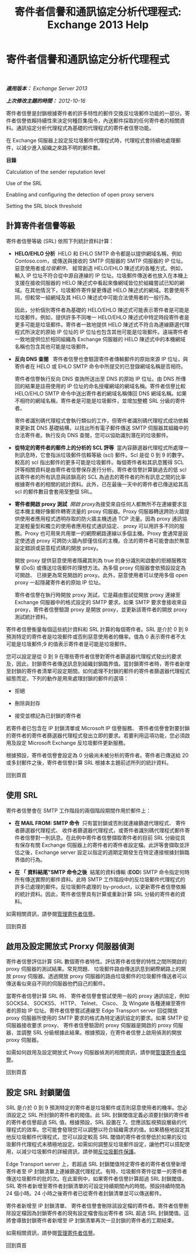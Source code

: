 ﻿---
title: '寄件者信譽和通訊協定分析代理程式: Exchange 2013 Help'
TOCTitle: 寄件者信譽和通訊協定分析代理程式
ms:assetid: c4c34235-d545-41e7-ac2f-1dd43aaa3708
ms:mtpsurl: https://technet.microsoft.com/zh-tw/library/Bb124512(v=EXCHG.150)
ms:contentKeyID: 50474158
ms.date: 05/21/2018
mtps_version: v=EXCHG.150
ms.translationtype: MT
---

# 寄件者信譽和通訊協定分析代理程式

 

_**適用版本：** Exchange Server 2013_

_**上次修改主題的時間：** 2012-10-16_

寄件者信譽是封鎖根據寄件者的許多特性的郵件交換反垃圾郵件功能的一部分。寄件者信譽依賴持續性來決定何種巨集指令，內送郵件採取的任何寄件者的相關資料。通訊協定分析代理程式為基礎的代理程式的寄件者信譽功能。

在 Exchange 伺服器上設定反垃圾郵件代理程式時，代理程式會持續地處理郵件，以減少進入組織之來路不明的郵件數。

**目錄**

Calculation of the sender reputation level

Use of the SRL

Enabling and configuring the detection of open proxy servers

Setting the SRL block threshold

## 計算寄件者信譽等級

寄件者信譽等級 (SRL) 依照下列統計資料計算：

  - **HELO/EHLO 分析**  HELO 和 EHLO SMTP 命令都是以提供網域名稱，例如 Contoso.com，或傳送與接收的 SMTP 伺服器的 SMTP 伺服器的 IP 位址。惡意使用者或*垃圾郵件*、 經常創造 HELO/EHLO 陳述式的各種方式。例如，輸入 IP 位址不符合從中源自連線的 IP 位址。垃圾郵件傳送者也放入在本機上支援在接收伺服器的 HELO 陳述式中看起來像網域皆位於組織嘗試已知的網域。在其他情況下，垃圾郵件寄件變更傳遞 HELO 陳述式的網域。若要使用不同，但較常一組網域及其 HELO 陳述式中可能合法使用者的一般行為。
    
    因此，分析個別寄件者為基礎的 HELO/EHLO 陳述式可能表示寄件者是可能是垃圾郵件。例如，提供許多不同唯一 HELO/EHLO 陳述式中特定時段寄件者是更多可能是垃圾郵件。寄件者一致地提供 HELO 陳述式不符合為連線篩選代理程式所決定的原始 IP 位址的 IP 位址也包含其他可能是垃圾郵件。遠端寄件者一致地提供位於相同組織為 Exchange 伺服器的 HELO 陳述式中的本機網域名稱也包含其他可能是垃圾郵件。

  - **反向 DNS 查閱**   寄件者信譽也會驗證寄件者傳輸郵件的原始來源 IP 位址，與寄件者在 HELO 或 EHLO SMTP 命令中所提交的已登錄網域名稱是否相符。
    
    寄件者信譽執行反向 DNS 查詢所送出至 DNS 的原始 IP 位址。由 DNS 所傳回的結果是註冊使用的 IP 位址的命名授權網域的網域名稱。寄件者信譽比較 HELO/EHLO SMTP 命令中送出寄件者的網域名稱傳回 DNS 網域名稱。如果不相符的網域名稱，寄件者是可能是垃圾郵件，並增加整體 SRL 分級的寄件者。
    
    寄件者識別碼代理程式會執行類似的工作，但寄件者識別碼代理程式成功依賴來更新其 DNS 基礎結構，以找出所有電子郵件傳送 SMTP 伺服器其組織中的合法寄件者。執行反向 DNS 查閱，您可以協助識別潛在的垃圾郵件。

  - **從特定的寄件者的郵件上的分析的 SCL 評等**  當內容篩選器代理程式所處理一則訊息時，它會指派垃圾郵件信賴等級 (scl) 郵件。Scl 是從 0 到 9 的數字。較高的 scl 指出郵件的更多可能是垃圾郵件。每個寄件者和其訊息獲得 SCL 評等相關資料是由寄件者信譽保存進行分析。寄件者信譽計算鎖過去的低 scl 該寄件者的所有訊息與該鎖高的 SCL 為過去的寄件者的所有訊息之間的比率根據寄件者的相關的統計資料。此外，已在最後一天中的寄件者已傳送給其高 scl 的郵件數目會套用至整個 SRL。

  - **寄件者開啟 proxy 測試**  *開啟 proxy*為接受來自任何人都無所不在連線要求並從本機主機好像郵件轉寄流量的 proxy 伺服器。Proxy 伺服器轉送跨防火牆提供使用者應用程式透明存取的防火牆主機透過 TCP 流量。因為 proxy 通訊協定是輕量型和獨立的使用者應用程式通訊協定、 proxy 可以用許多不同的服務。Proxy 也可用來共用單一的網際網路連線以多個主機。Proxy 會通常是設定使透過 proxy 可跨防火牆內部僅信任的主機。合法的寄件者可能會由於無意設定錯誤或惡意程式碼的開放 proxy。
    
    開放 proxy 提供惡意使用者隱藏其則為 true 的身分識別和啟動的拒絕服務攻擊 (DoS) 或傳送垃圾郵件的理想方法。為多個 proxy 伺服器會依預設設定為可開啟、 已損更為常見開啟的 proxy。此外，惡意使用者可以使用多個 open proxy 一起隱藏寄件者的原始 IP 位址。
    
    寄件者信譽在執行時開放 proxy 測試，它是藉由嘗試從開放 proxy 連線至 Exchange 伺服器中的格式設定的 SMTP 要求。如果 SMTP 要求會接收來自 proxy，寄件者信譽驗證 proxy 是開放 proxy，並更新該寄件者的開放 proxy 測試統計資料。

寄件者信譽衡量每個這些統計資料和 SRL 計算的每個寄件者。SRL 是介於 0 到 9 預測特定的寄件者是垃圾郵件或否則惡意使用者的機率。值為 0 表示寄件者不太可能是垃圾郵件;9 的值表示寄件者是可能是垃圾郵件。

您可以設定是從 0 到 9 在哪些寄件者信譽對寄件者篩選器代理程式發出的要求及，因此，封鎖寄件者傳送訊息到組織封鎖臨界值。當封鎖寄件者時，寄件者新增至封鎖的寄件者清單可設定期間。如何處理不封鎖的郵件的寄件者篩選器代理程式組態而定。下列的動作是用來處理封鎖的郵件的選項：

  - 拒絕

  - 刪除與封存

  - 接受並標記為已封鎖的寄件者

若寄件者已包含在 IP 封鎖清單或 Microsoft IP 信譽服務、 寄件者信譽會對要封鎖的寄件者的寄件者篩選器代理程式發出立即的要求。若要利用這項功能，您必須啟用及設定 Microsoft Exchange 反垃圾郵件更新服務。

根據預設，寄件者信譽會設定為 0 分級尚未被分析的寄件者。寄件者已傳送給 20 或多封郵件之後，寄件者信譽計算 SRL 根據本主題前述所列的統計資料。

回到頁首

## 使用 SRL

寄件者信譽會在 SMTP 工作階段的兩個階段期間作用於郵件上：

  - **在 MAIL FROM: SMTP 命令**  只有當封鎖或否則就連線篩選代理程式、 寄件者篩選器代理程式、 收件者篩選器代理程式，或寄件者識別碼代理程式郵件寄件者信譽對一則訊息。在此例中寄件者信譽擷取寄件者的目前 SRL 分級從具有保存有關 Exchange 伺服器上的寄件者的寄件者設定檔。此評等會擷取並評估之後，Exchange server 設定以指定的週期定期發生在特定連接根據封鎖臨界值的行為。

  - **在 「 資料結尾"SMTP 命令之後**  結尾的資料傳輸 (**EOD**) SMTP 命令指定何時所有傳送實際的郵件資料。此時 SMTP 工作階段中的反垃圾郵件代理程式的許多已處理的郵件。反垃圾郵件處理的 by-product，以更新寄件者信譽依賴的統計資料。因此，寄件者信譽具有計算或重新計算 SRL 分級的寄件者的資料。

如需相關資訊，請參閱[管理寄件者信譽](manage-sender-reputation-exchange-2013-help.md)。

回到頁首

## 啟用及設定開放式 Prorxy 伺服器偵測

寄件者信譽評估計算 SRL 數個寄件者特性。評估寄件者信譽的特性之間所開啟的 proxy 伺服器的測試結果。常見問題、 垃圾郵件路由傳送訊息到網際網路上的開放 proxy 伺服器。透過開放 proxy 伺服器的路由垃圾郵件的垃圾郵件傳送者可以傳送看似來自不同的伺服器他們自己的郵件。

當寄件者信譽計算 SRL 時、 寄件者信譽會嘗試使用一般的 proxy 通訊協定，例如 SOCKS4、 SOCKS5、 HTTP、 Telnet、 Cisco、 及 Wingate 各種連線至寄件者的原始 IP 位址。寄件者信譽嘗試連線至 Edge Transport server 回從開放 proxy 伺服器所使用的 SMTP 要求的格式為特定通訊協定的要求。如果 SMTP 從伺服器接收要求 proxy、 寄件者信譽驗證的 proxy 伺服器是開啟的 proxy 伺服器，並調整 SRL 分級根據此結果。根據預設，在寄件者信譽上啟用偵測的開放 proxy 伺服器。

如需如何啟用及設定開放式 Proxy 伺服器偵測的相關資訊，請參閱[管理寄件者信譽](manage-sender-reputation-exchange-2013-help.md)。

回到頁首

## 設定 SRL 封鎖閾值

SRL 是介於 0 到 9 預測特定的寄件者是垃圾郵件或否則惡意使用者的機率。您必須設定之 SRL 所封鎖的寄件者的閥值。此 SRL 封鎖閾值定義必須要封鎖的寄件者的寄件者信譽超過 SRL 值。根據預設，SRL 設置在 7。您應該監視預設層級的代理程式的效率。您可能會發現您可以調整以符合組織需求的值。如果積極地設定其他反垃圾郵件代理程式，您可以設定較高 SRL 閾值的寄件者信譽低於如果的反垃圾郵件代理程式未積極地設定。如需如何調整反垃圾郵件設定，讓他們可以搭配使用，以減少垃圾郵件的詳細資訊，請參閱[反垃圾郵件保護](anti-spam-protection-exchange-2013-help.md)。

Edge Transport server 上，若超過 SRL 封鎖閾值特定寄件者的寄件者信譽新增寄件者至 IP 封鎖清單上連線篩選代理程式。有時，垃圾郵件寄件從單一的寄件者傳送垃圾郵件的批的次。在此案例中，如果寄件者信譽計算超過 SRL 封鎖閾值，SRL 寄件者新增至寄件者封鎖清單的可設定持續期間內的時間。預設持續時間為 24 個小時。24 小時之後寄件者已從寄件者封鎖清單並可以傳送郵件。

寄件者新增至 IP 封鎖清單、 寄件者信譽會刪除該設定檔的寄件者。寄件者信譽刪除設定檔因為封鎖寄件者的現有設定檔會指出寄件者 SRL 超過 SRL 封鎖閾值。這將會導致封鎖寄件者新增至 IP 封鎖清單再次一旦封鎖的寄件者的工期結束。

如需相關資訊，請參閱[管理寄件者信譽](manage-sender-reputation-exchange-2013-help.md)。

回到頁首

